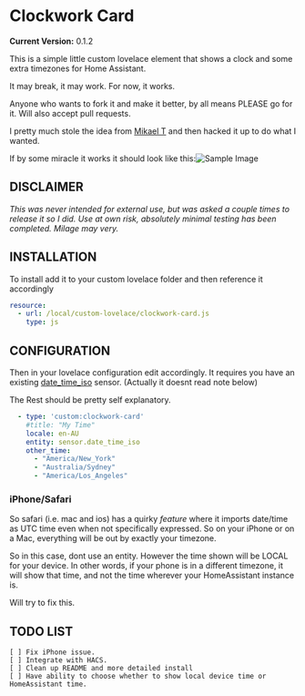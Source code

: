 # Clockwork Card

**Current Version:** 0.1.2

This is a simple little custom lovelace element that shows a clock and some extra timezones for Home Assistant.

It may break, it may work. For now, it works.

Anyone who wants to fork it and make it better, by all means PLEASE go for it. Will also accept pull requests.

I pretty much stole the idea from [Mikael T](https://community.home-assistant.io/t/palm-springs-theme/103533) and then hacked it up to do what I wanted.

If by some miracle it works it should look like this:![Sample Image](test.jpg)

## DISCLAIMER

*This was never intended for external use, but was asked a couple times to release it so I did.
Use at own risk, absolutely minimal testing has been completed. Milage may very.*

## INSTALLATION

To install add it to your custom lovelace folder and then reference it accordingly

```yaml
resource:
  - url: /local/custom-lovelace/clockwork-card.js
    type: js
```

## CONFIGURATION

Then in your lovelace configuration edit accordingly.
It requires you have an existing [date_time_iso](https://www.home-assistant.io/integrations/time_date/) sensor. (Actually it doesnt read note below)

The Rest should be pretty self explanatory.

```Yaml
  - type: 'custom:clockwork-card'
    #title: "My Time"
    locale: en-AU
    entity: sensor.date_time_iso
    other_time:
      - "America/New_York"
      - "Australia/Sydney"
      - "America/Los_Angeles"
```


### iPhone/Safari
 So safari (i.e. mac and ios) has a quirky *feature* where it imports date/time as UTC time even when not specifically expressed. So on your iPhone or on a Mac, everything will be out by exactly your timezone.

So in this case, dont use an entity. However the time shown will be LOCAL for your device. In other words, if your phone is in a different timezone, it will show that time, and not the time wherever your HomeAssistant instance is.

Will try to fix this.

## TODO LIST
    [ ] Fix iPhone issue.
    [ ] Integrate with HACS.
    [ ] Clean up README and more detailed install 
    [ ] Have ability to choose whether to show local device time or HomeAssistant time.
